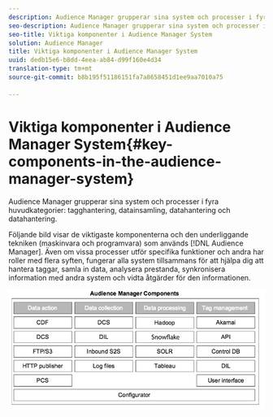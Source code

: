 ```yaml
---
description: Audience Manager grupperar sina system och processer i fyra huvudkategorier - tagghantering, datainsamling, datahantering och datahantering.
seo-description: Audience Manager grupperar sina system och processer i fyra huvudkategorier - tagghantering, datainsamling, datahantering och datahantering.
seo-title: Viktiga komponenter i Audience Manager System
solution: Audience Manager
title: Viktiga komponenter i Audience Manager System
uuid: dedb15e6-b8dd-4eea-ab84-d99f160e4d34
translation-type: tm+mt
source-git-commit: b8b195f51186151fa7a8658451d1ee9aa7010a75

---
```



# Viktiga komponenter i Audience Manager System{#key-components-in-the-audience-manager-system}

Audience Manager grupperar sina system och processer i fyra huvudkategorier: tagghantering, datainsamling, datahantering och datahantering.

<!-- 

c_compstack.xml

 -->

Följande bild visar de viktigaste komponenterna och den underliggande tekniken (maskinvara och programvara) som används [!DNL Audience Manager]. Även om vissa processer utför specifika funktioner och andra har roller med flera syften, fungerar alla system tillsammans för att hjälpa dig att hantera taggar, samla in data, analysera prestanda, synkronisera information med andra system och vidta åtgärder för den informationen.

![](assets/components.png)

